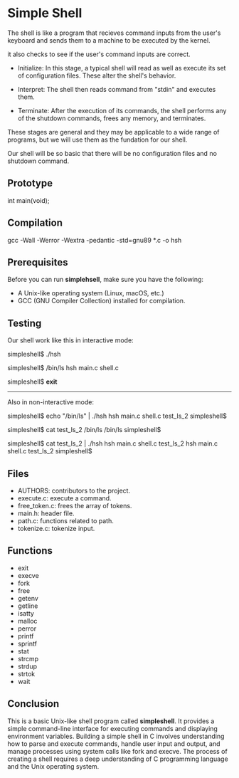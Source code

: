 
# Simple Shell

The shell is like a program that recieves command inputs from the user's keyboard and sends them to a machine to be executed by the kernel.

it also checks to see if the user's command inputs are correct.

- Initialize: In this stage, a typical shell will read as well as execute its set of configuration files. These alter the shell's behavior.

- Interpret: The shell then reads command from "stdin" and executes them.

- Terminate: After the execution of its commands, the shell performs any of the shutdown commands, frees any memory, and terminates.

These stages are general and they may be applicable to a wide range of programs, but we will use them as the fundation for our shell.

Our shell will be so basic that there will be no configuration files and no shutdown command.

## Prototype
int main(void);
## Compilation
gcc -Wall -Werror -Wextra -pedantic -std=gnu89 *.c -o hsh

## Prerequisites
Before you can run **simplehsell**, make sure you have the following:

- A Unix-like operating system (Linux, macOS, etc.)
- GCC (GNU Compiler Collection) installed for compilation.
## Testing
Our shell work like this in interactive mode:

simpleshell$ ./hsh

simpleshell$ /bin/ls
  hsh main.c shell.c

simpleshell$ **exit**

---
Also in non-interactive mode:

simpleshell$ echo "/bin/ls" | ./hsh
hsh main.c shell.c test_ls_2
simpleshell$

simpleshell$ cat test_ls_2
/bin/ls
/bin/ls
simpleshell$

simpleshell$ cat test_ls_2 | ./hsh
hsh main.c shell.c test_ls_2
hsh main.c shell.c test_ls_2
simpleshell$


## Files
- AUTHORS: contributors to the project.
 - execute.c: execute a command.
 - free_token.c: frees the array of tokens.
 - main.h: header file.
 - path.c: functions related to path.
 - tokenize.c: tokenize input.
## Functions
  - exit
   - execve
   - fork
   - free
   - getenv
   - getline
   - isatty
   - malloc
   - perror
   - printf
   - sprintf
   - stat
   - strcmp
   - strdup
   - strtok
   - wait
## Conclusion
This is a basic Unix-like shell program called **simpleshell**. It provides a simple command-line interface for executing commands and displaying environment variables. Building a simple shell in C involves understanding how to parse and execute commands, handle user input and output, and manage processes using system calls like fork and execve. The process of creating a shell requires a deep understanding of C programming language and the Unix operating system.
